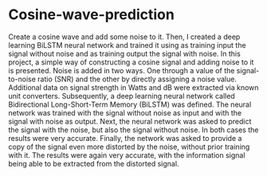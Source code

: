 # Cosine-wave-prediction
Create a cosine wave and add some noise to it. Then, I created a deep learning BiLSTM neural network and trained it using as training input the signal without noise and as training output the signal with noise.
In this project, a simple way of constructing a cosine signal and adding noise to it is presented. Noise is added in two ways. One through a value of the signal-to-noise ratio (SNR) and the other by directly assigning a noise value. Additional data on signal strength in Watts and dB were extracted via known unit converters.
Subsequently, a deep learning neural network called Bidirectional Long-Short-Term Memory (BiLSTM) was defined. The neural network was trained with the signal without noise as input and with the signal with noise as output. Next, the neural network was asked to predict the signal with the noise, but also the signal without noise. In both cases the results were very accurate. Finally, the network was asked to provide a copy of the signal even more distorted by the noise, without prior training with it. The results were again very accurate, with the information signal being able to be extracted from the distorted signal.
